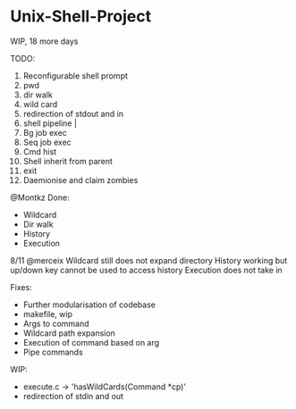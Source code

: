 # Unix-Shell-Project

WIP, 18 more days

TODO:
1. Reconfigurable shell prompt
2. pwd
3. dir walk
4. wild card
5. redirection of stdout and in
6. shell pipeline | 
7. Bg job exec
8. Seq job exec
9. Cmd hist
10. Shell inherit from parent
11. exit
12. Daemionise and claim zombies

@Montkz
Done:
- Wildcard
- Dir walk
- History
- Execution

8/11
@merceix
Wildcard still does not expand directory
History working but up/down key cannot be used to access history
Execution does not take in 

Fixes:
- Further modularisation of codebase
- makefile, wip
- Args to command
- Wildcard path expansion
- Execution of command based on arg
- Pipe commands

WIP: 
- execute.c -> 'hasWildCards(Command *cp)'
- redirection of stdin and out
